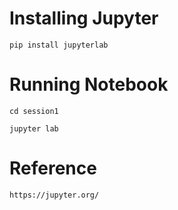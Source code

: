 # **Installing Jupyter**

`pip install jupyterlab`

# **Running Notebook**

`cd session1`

`jupyter lab`

# **Reference**

`https://jupyter.org/`




